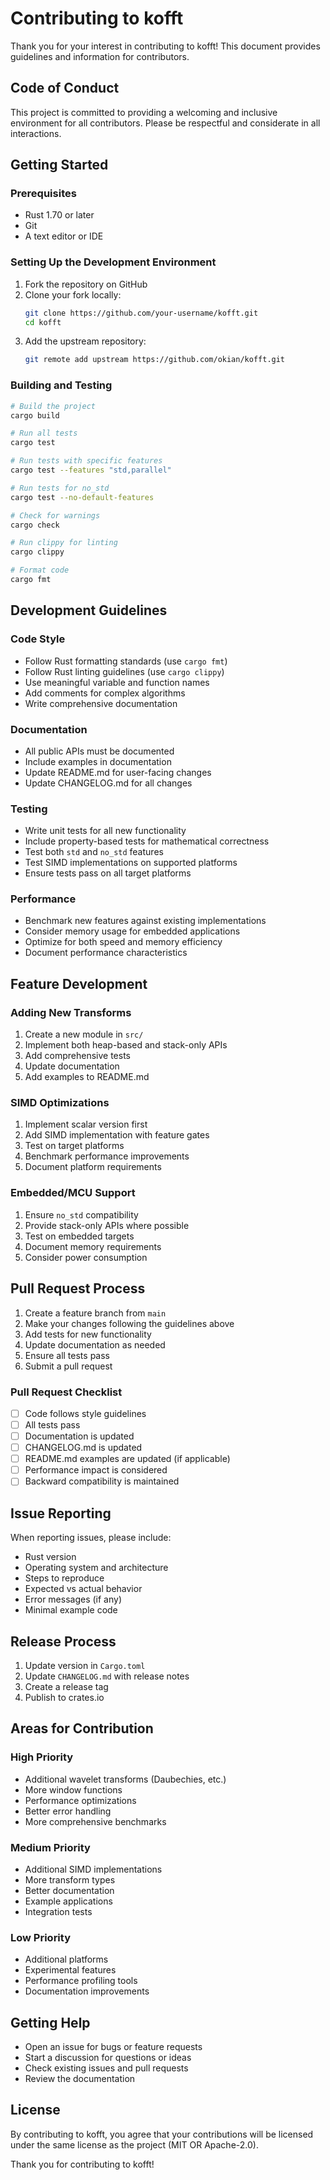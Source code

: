 # Contributing to kofft

Thank you for your interest in contributing to kofft! This document provides guidelines and information for contributors.

## Code of Conduct

This project is committed to providing a welcoming and inclusive environment for all contributors. Please be respectful and considerate in all interactions.

## Getting Started

### Prerequisites

- Rust 1.70 or later
- Git
- A text editor or IDE

### Setting Up the Development Environment

1. Fork the repository on GitHub
2. Clone your fork locally:
   ```bash
   git clone https://github.com/your-username/kofft.git
   cd kofft
   ```
3. Add the upstream repository:
   ```bash
   git remote add upstream https://github.com/okian/kofft.git
   ```

### Building and Testing

```bash
# Build the project
cargo build

# Run all tests
cargo test

# Run tests with specific features
cargo test --features "std,parallel"

# Run tests for no_std
cargo test --no-default-features

# Check for warnings
cargo check

# Run clippy for linting
cargo clippy

# Format code
cargo fmt
```

## Development Guidelines

### Code Style

- Follow Rust formatting standards (use `cargo fmt`)
- Follow Rust linting guidelines (use `cargo clippy`)
- Use meaningful variable and function names
- Add comments for complex algorithms
- Write comprehensive documentation

### Documentation

- All public APIs must be documented
- Include examples in documentation
- Update README.md for user-facing changes
- Update CHANGELOG.md for all changes

### Testing

- Write unit tests for all new functionality
- Include property-based tests for mathematical correctness
- Test both `std` and `no_std` features
- Test SIMD implementations on supported platforms
- Ensure tests pass on all target platforms

### Performance

- Benchmark new features against existing implementations
- Consider memory usage for embedded applications
- Optimize for both speed and memory efficiency
- Document performance characteristics

## Feature Development

### Adding New Transforms

1. Create a new module in `src/`
2. Implement both heap-based and stack-only APIs
3. Add comprehensive tests
4. Update documentation
5. Add examples to README.md

### SIMD Optimizations

1. Implement scalar version first
2. Add SIMD implementation with feature gates
3. Test on target platforms
4. Benchmark performance improvements
5. Document platform requirements

### Embedded/MCU Support

1. Ensure `no_std` compatibility
2. Provide stack-only APIs where possible
3. Test on embedded targets
4. Document memory requirements
5. Consider power consumption

## Pull Request Process

1. Create a feature branch from `main`
2. Make your changes following the guidelines above
3. Add tests for new functionality
4. Update documentation as needed
5. Ensure all tests pass
6. Submit a pull request

### Pull Request Checklist

- [ ] Code follows style guidelines
- [ ] All tests pass
- [ ] Documentation is updated
- [ ] CHANGELOG.md is updated
- [ ] README.md examples are updated (if applicable)
- [ ] Performance impact is considered
- [ ] Backward compatibility is maintained

## Issue Reporting

When reporting issues, please include:

- Rust version
- Operating system and architecture
- Steps to reproduce
- Expected vs actual behavior
- Error messages (if any)
- Minimal example code

## Release Process

1. Update version in `Cargo.toml`
2. Update `CHANGELOG.md` with release notes
3. Create a release tag
4. Publish to crates.io

## Areas for Contribution

### High Priority

- Additional wavelet transforms (Daubechies, etc.)
- More window functions
- Performance optimizations
- Better error handling
- More comprehensive benchmarks

### Medium Priority

- Additional SIMD implementations
- More transform types
- Better documentation
- Example applications
- Integration tests

### Low Priority

- Additional platforms
- Experimental features
- Performance profiling tools
- Documentation improvements

## Getting Help

- Open an issue for bugs or feature requests
- Start a discussion for questions or ideas
- Check existing issues and pull requests
- Review the documentation

## License

By contributing to kofft, you agree that your contributions will be licensed under the same license as the project (MIT OR Apache-2.0).

Thank you for contributing to kofft! 